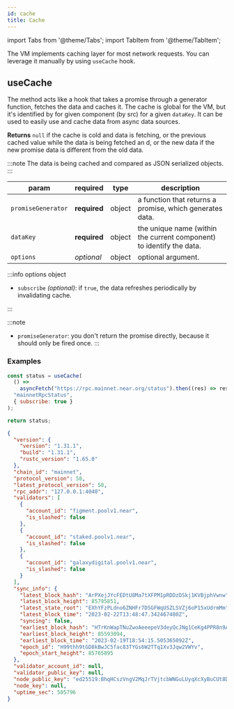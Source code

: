 ```yaml
---
id: cache
title: Cache
---
```


import Tabs from '@theme/Tabs';
import TabItem from '@theme/TabItem';

The VM implements caching layer for most network requests. You can leverage it manually by using `useCache` hook.

## useCache

The method acts like a hook that takes a promise through a generator function, fetches the data and caches it. The cache is global for the VM, but it's identified by for given component (by src) for a given `dataKey`.
It can be used to easily use and cache data from async data sources.

**Returns** `null` if the cache is cold and data is fetching, or the previous cached value while the data is being fetched an d, or the new data if the new promise data is different from the old data.

:::note
The data is being cached and compared as JSON serialized objects.
:::

 | param              | required     | type   | description                                                          |
 |--------------------|--------------|--------|----------------------------------------------------------------------|
 | `promiseGenerator` | **required** | object | a function that returns a promise, which generates data.             |
 | `dataKey`          | **required** | object | the unique name (within the current component) to identify the data. |
 | `options`          | _optional_   | object | optional argument.                                                   |

:::info options object

- `subscribe` _(optional)_: if `true`, the data refreshes periodically by invalidating cache.

:::

:::note
- `promiseGenerator`: you don't return the promise directly, because it should only be fired once.
:::

### Examples

<Tabs>
<TabItem value="request" label="Request" default>

```js
const status = useCache(
  () =>
    asyncFetch("https://rpc.mainnet.near.org/status").then((res) => res.body),
  "mainnetRpcStatus",
  { subscribe: true }
);

return status;
```

</TabItem>
<TabItem value="response" label="Response">

```json
{
  "version": {
    "version": "1.31.1",
    "build": "1.31.1",
    "rustc_version": "1.65.0"
  },
  "chain_id": "mainnet",
  "protocol_version": 58,
  "latest_protocol_version": 58,
  "rpc_addr": "127.0.0.1:4040",
  "validators": [
    {
      "account_id": "figment.poolv1.near",
      "is_slashed": false
    },
    {
      "account_id": "staked.poolv1.near",
      "is_slashed": false
    },
    {
      "account_id": "galaxydigital.poolv1.near",
      "is_slashed": false
    }
  ],
  "sync_info": {
    "latest_block_hash": "ArPXejJYcFEDtU8Ma7tXFPM1pRDDzDSkj1KVBjphVwnw",
    "latest_block_height": 85795851,
    "latest_state_root": "EXhYFzPLdno6ZNHFr7DSGFWqUSZLSVZj6oP15xUdrmMm",
    "latest_block_time": "2023-02-22T13:48:47.342467480Z",
    "syncing": false,
    "earliest_block_hash": "HTrKnWapTNuZwoAeeepeV3deyQcJNg1CeKg4PPR8n9Ah",
    "earliest_block_height": 85593094,
    "earliest_block_time": "2023-02-19T18:54:15.505365092Z",
    "epoch_id": "H99thh9tGD8kBwJC5fac83TYGs6W2TTq1Xv3Jqw2VWYv",
    "epoch_start_height": 85765895
  },
  "validator_account_id": null,
  "validator_public_key": null,
  "node_public_key": "ed25519:BhqHCszVngV2MqJrTVjtcbWNGuLUyqXcXyBuCUt8DK9k",
  "node_key": null,
  "uptime_sec": 505796
}
```

</TabItem>
</Tabs>
